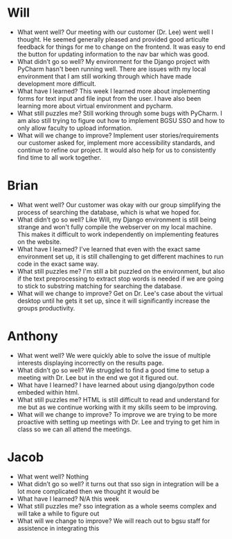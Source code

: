 # Will
- What went well? Our meeting with our customer (Dr. Lee) went well I thought. He seemed generally pleased and provided good articulte feedback for things for me to change on the frontend. It was easy to end the button for updating information to the nav bar which was good.
- What didn’t go so well? My environment for the Django project with PyCharm hasn't been running well. There are issues with my local environment that I am still working through which have made development more difficult.
- What have I learned? This week I learned more about implementing forms for text input and file input from the user. I have also been learning more about virtual environment and pycharm.
- What still puzzles me? Still working through some bugs with PyCharm. I am also still trying to figure out how to implement BGSU SSO and how to only allow faculty to upload information.
- What will we change to improve? Implement user stories/requirements our customer asked for, implement more accessibility standards, and continue to refine our project. It would also help for us to consistently find time to all work together.

# Brian
- What went well? Our customer was okay with our group simplifying the process of searching the database, which is what we hoped for.
- What didn’t go so well? Like Will, my Django environment is still being strange and won't fully compile the webserver on my local machine. This makes it difficult to work independently on implementing features on the website.
- What have I learned? I've learned that even with the exact same environment set up, it is still challenging to get different machines to run code in the exact same way.
- What still puzzles me? I'm still a bit puzzled on the environment, but also if the text preprocessing to extract stop words is needed if we are going to stick to substring matching for searching the database.
- What will we change to improve? Get on Dr. Lee's case about the virtual desktop until he gets it set up, since it will significantly increase the groups productivity.

# Anthony
- What went well? We were quickly able to solve the issue of multiple interests displaying incorrectly on the results page.
- What didn’t go so well? We struggled to find a good time to setup a meeting with Dr. Lee but in the end we got it figured out.
- What have I learned? I have learned about using django/python code embeded within html.
- What still puzzles me? HTML is still difficult to read and understand for me but as we continue working with it my skills seem to be improving.
- What will we change to improve? To improve we are trying to be more proactive with setting up meetings with Dr. Lee and trying to get him in class so we can all attend the meetings.

# Jacob
- What went well? Nothing
- What didn’t go so well? it turns out that sso sign in integration will be a lot more complicated then we thought it would be
- What have I learned? N/A this week
- What still puzzles me? sso integration as a whole seems complex and will take a while to figure out
- What will we change to improve? We will reach out to bgsu staff for assistence in integrating this
